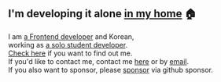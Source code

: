 ## I'm developing it alone [in my home]() 🏠
I am [a Frontend developer]() and Korean,<br/>
working as  [a solo student developer]().<br/>
[Check here](https://thisishaneum.com) if you want to find out me.<br/>
If you'd like to contact me, contact me [here](https://thisishaneum.com/c) or by [email](mailto:chahanm@proton.me).<br/>
If you also want to sponsor, please [sponsor](https://github.com/sponsors/chebread) via github sponsor.
